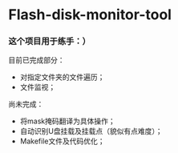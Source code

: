 # Flash-disk-monitor-tool

### 这个项目用于练手：）  

目前已完成部分：  
* 对指定文件夹的文件遍历；   
* 文件监视；  

尚未完成：  
* 将mask掩码翻译为具体操作；  
* 自动识别U盘挂载及挂载点（貌似有点难度）；  
* Makefile文件及代码优化；  
